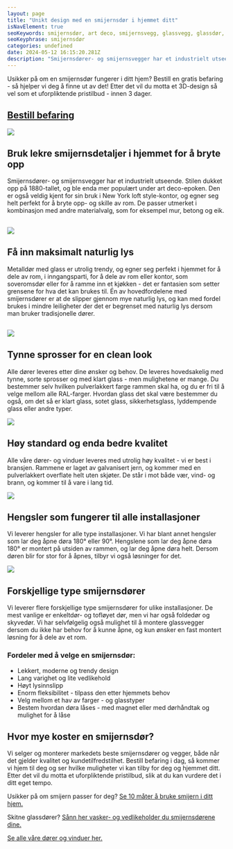 ```yaml
---
layout: page
title: "Unikt design med en smijernsdør i hjemmet ditt"
isNavElement: true
seoKeywords: smijernsdør, art deco, smijernsvegg, glassvegg, glassdør, metalldør med glass
seoKeyphrase: smijernsdør
categories: undefined
date: 2024-05-12 16:15:20.281Z
description: "Smijernsdører- og smijernsvegger har et industrielt utseende, og egner seg perfekt i hjemmet for å dele av rom, i inngangsparti, for å dele av rom eller kontor, som soveromsdør eller for å ramme inn et kjøkken - det er fantasien som setter grensene for hva det kan brukes til."
---
```


Usikker på om en smijernsdør fungerer i ditt hjem? Bestill en gratis befaring - så hjelper vi deg å finne ut av det! Etter det vil du motta et 3D-design så vel som et uforpliktende pristilbud - innen 3 dager.

## [Bestill befaring](https://www.glass.no/kontakt)



![](https://cdn.sanity.io/images/csbn9wp4/transformed-data/fd9d19bb8fa32a4dc61afcef2bf37c216c194408-1024x614.jpg)

## Bruk lekre smijernsdetaljer i hjemmet for å bryte opp

Smijernsdører- og smijernsvegger har et industrielt utseende. Stilen dukket opp på 1880-tallet, og ble enda mer populært under art deco-epoken. Den er også veldig kjent for sin bruk i New York loft style-kontor, og egner seg helt perfekt for å bryte opp- og skille av rom. De passer utmerket i kombinasjon med andre materialvalg, som for eksempel mur, betong og eik.

## 

![](https://cdn.sanity.io/images/csbn9wp4/transformed-data/b25ee1047ee6d575e88b989ec781fcb96832e699-2000x1000.jpg)

## Få inn maksimalt naturlig lys

Metalldør med glass er utrolig trendy, og egner seg perfekt i hjemmet for å dele av rom, i inngangsparti, for å dele av rom eller kontor, som soveromsdør eller for å ramme inn et kjøkken - det er fantasien som setter grensene for hva det kan brukes til. Én av hovedfordelene med smijernsdører er at de slipper gjennom mye naturlig lys, og kan med fordel brukes i mindre leiligheter der det er begrenset med naturlig lys dersom man bruker tradisjonelle dører.

## 

![](https://cdn.sanity.io/images/csbn9wp4/transformed-data/2d59938c04a01ec50e3dae681f4c42bda761524e-2000x1400.jpg)

## Tynne sprosser for en clean look

Alle dører leveres etter dine ønsker og behov. De leveres hovedsakelig med tynne, sorte sprosser og med klart glass - men mulighetene er mange. Du bestemmer selv hvilken pulverlakkert farge rammen skal ha, og du er fri til å velge mellom alle RAL-farger. Hvordan glass det skal være bestemmer du også, om det så er klart glass, sotet glass, sikkerhetsglass, lyddempende glass eller andre typer.



![](https://cdn.sanity.io/images/csbn9wp4/transformed-data/faf9643f51fd62f2103e78ecff944e7991f9085e-2211x1500.jpg)

## Høy standard og enda bedre kvalitet

Alle våre dører- og vinduer leveres med utrolig høy kvalitet - vi er best i bransjen. Rammene er laget av galvanisert jern, og kommer med en pulverlakkert overflate helt uten skjøter. De står i mot både vær, vind- og brann, og kommer til å vare i lang tid.



![](https://cdn.sanity.io/images/csbn9wp4/transformed-data/664459624679135a0b6cb7107afeff4a865f954c-7220x4060.jpg)

## Hengsler som fungerer til alle installasjoner

Vi leverer hengsler for alle type installasjoner. Vi har blant annet hengsler som lar deg åpne døra 180° eller 90°. Hengslene som lar deg åpne døra 180° er montert på utsiden av rammen, og lar deg åpne døra helt. Dersom døren blir for stor for å åpnes, tilbyr vi også løsninger for det.



![](https://cdn.sanity.io/images/csbn9wp4/transformed-data/646406033dc3350405f5e03bfe21c2a10b8df676-5486x3765.jpg)

## Forskjellige type smijernsdører

Vi leverer flere forskjellige type smijernsdører for ulike installasjoner. De mest vanlige er enkeltdør- og tofløyet dør, men vi har også foldedør og skyvedør. Vi har selvfølgelig også mulighet til å montere glassvegger dersom du ikke har behov for å kunne åpne, og kun ønsker en fast montert løsning for å dele av et rom.

### Fordeler med å velge en smijernsdør:

* Lekkert, moderne og trendy design
* Lang varighet og lite vedlikehold
* Høyt lysinnslipp
* Enorm fleksibilitet - tilpass den etter hjemmets behov
* Velg mellom et hav av farger - og glasstyper
* Bestem hvordan døra låses - med magnet eller med dørhåndtak og mulighet for å låse

## Hvor mye koster en smijernsdør?

Vi selger og monterer markedets beste smijernsdører og vegger, både når det gjelder kvalitet og kundetilfredstilhet. Bestill befaring i dag, så kommer vi hjem til deg og ser hvilke muligheter vi kan tilby for deg og hjemmet ditt. Etter det vil du motta et uforpliktende pristilbud, slik at du kan vurdere det i ditt eget tempo.



Usikker på om smijern passer for deg? [Se 10 måter å bruke smijern i ditt hjem.](/10-mater-a-bruke-smijern-i-ditt-hjem)

Skitne glassdører? [Sånn her vasker- og vedlikeholder du smijernsdørene dine.](/rengjoring-av-metalldor)

[Se alle våre dører og vinduer her.](/vinduer-og-dorer)

